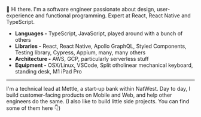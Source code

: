 :wave: Hi there. I'm a software engineer passionate about design, user-experience and functional programming. Expert at React, React Native and TypeScript.

- **Languages -** TypeScript, JavaScript, played around with a bunch of others
- **Libraries -** React, React Native, Apollo GraphQL, Styled Components, Testing library, Cypress, Appium, many, many others
- **Architecture -** AWS, GCP, particularly serverless stuff
- **Equipment -** OSX/Linux, VSCode, Split otholinear mechanical keyboard, standing desk, M1 iPad Pro

---

I'm a technical lead at Mettle, a start-up bank within NatWest. Day to day, I build customer-facing products on Mobile and Web, and help other engineers do the same. (I also like to build little side projects. You can find some of them here 👇)
